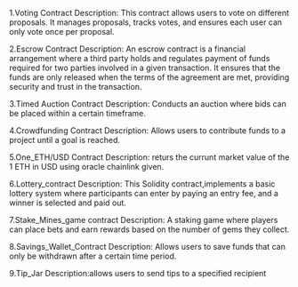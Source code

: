 1.Voting Contract
Description: This contract allows users to vote on different proposals. It manages proposals, tracks votes, and ensures each user can only vote once per proposal.

2.Escrow Contract
Description: An escrow contract is a financial arrangement where a third party holds and regulates payment of funds required for two parties involved in a given transaction. It ensures that the funds are only released when the terms of the agreement are met, providing security and trust in the transaction.

3.Timed Auction Contract
Description: Conducts an auction where bids can be placed within a certain timeframe.

4.Crowdfunding Contract
Description: Allows users to contribute funds to a project until a goal is reached.

5.One_ETH/USD Contract
Description: returs the currunt market value of the 1 ETH in USD using oracle chainlink given.

6.Lottery_contract
Description: This Solidity contract,implements a basic lottery system where participants can enter by paying an entry fee, and a winner is selected and paid out.

7.Stake_Mines_game contract
Description: A staking game where players can place bets and earn rewards based on the number of gems they collect.

8.Savings_Wallet_Contract
Description: Allows users to save funds that can only be withdrawn after a certain time period.

9.Tip_Jar
Description:allows users to send tips to a specified recipient